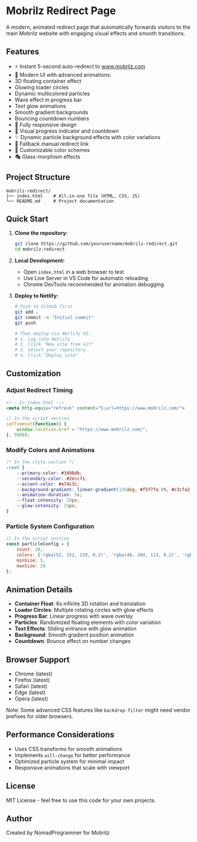 # Mobrilz Redirect Page

A modern, animated redirect page that automatically forwards visitors to the main Mobrilz website with engaging visual effects and smooth transitions.

## Features

- ⚡ Instant 5-second auto-redirect to www.mobrilz.com
- 🎨 Modern UI with advanced animations:
- 3D floating container effect
- Glowing loader circles
- Dynamic multicolored particles
- Wave effect in progress bar
- Text glow animations
- Smooth gradient backgrounds
- Bouncing countdown numbers
- 📱 Fully responsive design
- 🔄 Visual progress indicator and countdown
- ✨ Dynamic particle background effects with color variations
- 🔗 Fallback manual redirect link
- 🌈 Customizable color schemes
- 🎭 Glass-morphism effects

## Project Structure

```plaintext
mobrilz-redirect/
├── index.html    # All-in-one file (HTML, CSS, JS)
└── README.md     # Project documentation
```

## Quick Start

1. **Clone the repository:**
   ```bash
   git clone https://github.com/yourusername/mobrilz-redirect.git
   cd mobrilz-redirect
   ```

2. **Local Development:**
   - Open `index.html` in a web browser to test
   - Use Live Server in VS Code for automatic reloading
   - Chrome DevTools recommended for animation debugging

3. **Deploy to Netlify:**
   ```bash
   # Push to GitHub first
   git add .
   git commit -m "Initial commit"
   git push

   # Then deploy via Netlify UI:
   # 1. Log into Netlify
   # 2. Click "New site from Git"
   # 3. Select your repository
   # 4. Click "Deploy site"
   ```

## Customization

### Adjust Redirect Timing
```html
<!-- In index.html -->
<meta http-equiv="refresh" content="5;url=https://www.mobrilz.com/">
```

```javascript
// In the script section
setTimeout(function() {
    window.location.href = "https://www.mobrilz.com/";
}, 5000);
```

### Modify Colors and Animations
```css
/* In the style section */
:root {
    --primary-color: #3498db;
    --secondary-color: #2ecc71;
    --accent-color: #e74c3c;
    --background-gradient: linear-gradient(135deg, #f5f7fa 0%, #c3cfe2 100%);
    --animation-duration: 5s;
    --float-intensity: 10px;
    --glow-intensity: 15px;
}
```

### Particle System Configuration
```javascript
// In the script section
const particleConfig = {
    count: 20,
    colors: ['rgba(52, 152, 219, 0.2)', 'rgba(46, 204, 113, 0.2)', 'rgba(231, 76, 60, 0.2)'],
    minSize: 5,
    maxSize: 20
};
```

## Animation Details

- **Container Float**: 6s infinite 3D rotation and translation
- **Loader Circles**: Multiple rotating circles with glow effects
- **Progress Bar**: Linear progress with wave overlay
- **Particles**: Randomized floating elements with color variation
- **Text Effects**: Sliding entrance with glow animation
- **Background**: Smooth gradient position animation
- **Countdown**: Bounce effect on number changes

## Browser Support

- Chrome (latest)
- Firefox (latest)
- Safari (latest)
- Edge (latest)
- Opera (latest)

Note: Some advanced CSS features like `backdrop-filter` might need vendor prefixes for older browsers.

## Performance Considerations

- Uses CSS transforms for smooth animations
- Implements `will-change` for better performance
- Optimized particle system for minimal impact
- Responsive animations that scale with viewport

## License

MIT License - feel free to use this code for your own projects.

## Author

Created by NomadProgrammer for Mobrilz
